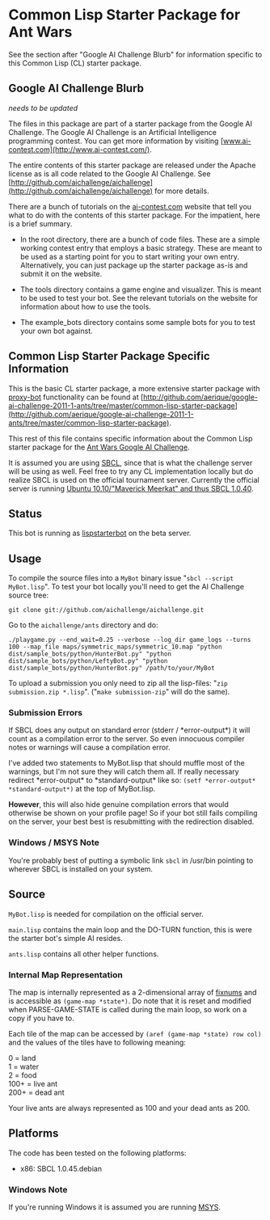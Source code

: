 # Common Lisp Starter Package for Ant Wars

See the section after "Google AI Challenge Blurb" for information
specific to this Common Lisp (CL) starter package.


## Google AI Challenge Blurb

*needs to be updated*

The files in this package are part of a starter package from the
Google AI Challenge. The Google AI Challenge is an Artificial
Intelligence programming contest. You can get more information by
visiting [www.ai-contest.com](http://www.ai-contest.com/).

The entire contents of this starter package are released under the
Apache license as is all code related to the Google AI Challenge. See
[http://github.com/aichallenge/aichallenge](http://github.com/aichallenge/aichallenge) for more details.

There are a bunch of tutorials on the [ai-contest.com](http://ai-contest.com/)
website that tell you what to do with the contents of this starter
package. For the impatient, here is a brief summary.

* In the root directory, there are a bunch of code files. These are a
  simple working contest entry that employs a basic strategy. These
  are meant to be used as a starting point for you to start writing
  your own entry.  Alternatively, you can just package up the starter
  package as-is and submit it on the website.

* The tools directory contains a game engine and visualizer. This is
  meant to be used to test your bot. See the relevant tutorials on the
  website for information about how to use the tools.

* The example_bots directory contains some sample bots for you to test
  your own bot against.


## Common Lisp Starter Package Specific Information

This is the basic CL starter package, a more extensive starter package
with [proxy-bot](http://ai-contest.com/forum/viewtopic.php?f=19&t=468)
functionality can be found at [http://github.com/aerique/google-ai-challenge-2011-1-ants/tree/master/common-lisp-starter-package](http://github.com/aerique/google-ai-challenge-2011-1-ants/tree/master/common-lisp-starter-package).

This rest of this file contains specific information about the Common
Lisp starter package for the [Ant Wars Google AI Challenge](http://ai-contest.com/).

It is assumed you are using [SBCL](http://www.sbcl.org/), since that
is what the challenge server will be using as well.  Feel free to try
any CL implementation locally but do realize SBCL is used on the
official tournament server.  Currently the official server is running
[Ubuntu 10.10/"Maverick Meerkat" and thus SBCL 1.0.40](http://packages.ubuntu.com/maverick/devel/sbcl).


## Status

This bot is running as [lispstarterbot](http://aichallengebeta.hypertriangle.com/profile.php?user=89) on the beta server.


## Usage

To compile the source files into a `MyBot` binary issue "`sbcl --script
MyBot.lisp`".  To test your bot locally you'll need to get the AI
Challenge source tree:

    git clone git://github.com/aichallenge/aichallenge.git

Go to the `aichallenge/ants` directory and do:

    ./playgame.py --end_wait=0.25 --verbose --log_dir game_logs --turns 100 --map_file maps/symmetric_maps/symmetric_10.map "python dist/sample_bots/python/HunterBot.py" "python dist/sample_bots/python/LeftyBot.py" "python dist/sample_bots/python/HunterBot.py" /path/to/your/MyBot

To upload a submission you only need to zip all the lisp-files: "`zip
submission.zip *.lisp`".  ("`make submission-zip`" will do the same).

### Submission Errors

If SBCL does any output on standard error (stderr / \*error-output*)
it will count as a compilation error to the server.  So even innocuous
compiler notes or warnings will cause a compilation error.

I've added two statements to MyBot.lisp that should muffle most of the
warnings, but I'm not sure they will catch them all.  If really
necessary redirect \*error-output* to \*standard-output* like so:
`(setf *error-output* *standard-output*)` at the top of MyBot.lisp.

**However**, this will also hide genuine compilation errors that would
otherwise be shown on your profile page!  So if your bot still fails
compiling on the server, your best best is resubmitting with the
redirection disabled.


### Windows / MSYS Note

You're probably best of putting a symbolic link `sbcl` in /usr/bin
pointing to wherever SBCL is installed on your system.


## Source

`MyBot.lisp` is needed for compilation on the official server.

`main.lisp` contains the main loop and the DO-TURN function, this is
were the starter bot's simple AI resides.

`ants.lisp` contains all other helper functions.

### Internal Map Representation

The map is internally represented as a 2-dimensional array of [fixnums](file:///export/home/ekwis/emacs/HyperSpec/Body/t_fixnum.htm#fixnum)
and is accessible as `(game-map *state*)`.  Do note that it is reset and
modified when PARSE-GAME-STATE is called during the main loop, so work
on a copy if you have to.

Each tile of the map can be accessed by `(aref (game-map *state) row col)`
and the values of the tiles have to following meaning:

0 = land  
1 = water  
2 = food  
100+ = live ant  
200+ = dead ant  

Your live ants are always represented as 100 and your dead ants as
200.


## Platforms

The code has been tested on the following platforms:

* x86: SBCL 1.0.45.debian

### Windows Note

If you're running Windows it is assumed you are running [MSYS](http://www.mingw.org/node/18).
